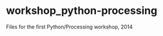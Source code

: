 workshop_python-processing
==========================

Files for the first Python/Processing workshop, 2014
